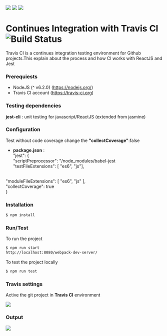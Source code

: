 ![](https://s32.postimg.org/xsx2dwh39/react.png?raw=true)
![](https://s31.postimg.org/6pa2thz2j/jest.png?raw=true)
![](https://s32.postimg.org/rwpuruyol/travis_ci.png?raw=true)

# Continues Integration with Travis CI ![Build Status](https://travis-ci.org/nchathu2014/CI-Travis.svg?branch=master)
Travis CI is a continues integration testing environment for Github projects.This explain about the process and how CI works with ReactJS and Jest

### Prerequiests
  - NodeJS (^ v6.2.0) (https://nodejs.org/)
  - Travis CI account (https://travis-ci.org)

### Testing dependencies
  **jest-cli** : unit testing for javascript/ReactJS (extended from jasmine)

### Configuration

Test without code coverage change the **"collectCoverage"**:false
* **package.json** :<br/>
   "jest": {<br/>
    "scriptPreprocessor": "<rootDir>/node_modules/babel-jest<br/>
    "testFileExtensions": [
      "es6",
      "js"],
<br/>
    "moduleFileExtensions": [
      "es6",
      "js"
    ],<br/>
    "collectCoverage": true<br/>
  }

### Installation
```sh
$ npm install
```
### Run/Test

To run the project 
```sh
$ npm run start
http://localhost:8080/webpack-dev-server/
```

To test the project locally 
```sh
$ npm run test
```

### Travis settings

Active the git project in **Travis CI** environment

![](https://s32.postimg.org/qc8j6oied/image.png?raw=true)

### Output
![](https://s31.postimg.org/uf6v47j17/ci_1.png?raw=true)
